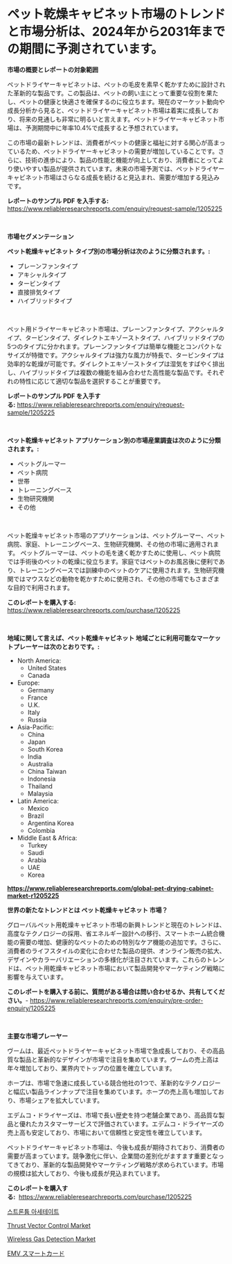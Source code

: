 <p><h1>ペット乾燥キャビネット市場のトレンドと市場分析は、2024年から2031年までの期間に予測されています。</h1></p><p><strong>市場の概要とレポートの対象範囲</strong></p>
<p><p>ペットドライヤーキャビネットは、ペットの毛皮を素早く乾かすために設計された革新的な製品です。この製品は、ペットの飼い主にとって重要な役割を果たし、ペットの健康と快適さを確保するのに役立ちます。現在のマーケット動向や成長分析から見ると、ペットドライヤーキャビネット市場は着実に成長しており、将来の見通しも非常に明るいと言えます。ペットドライヤーキャビネット市場は、予測期間中に年率10.4%で成長すると予想されています。</p><p>この市場の最新トレンドは、消費者がペットの健康と福祉に対する関心が高まっているため、ペットドライヤーキャビネットの需要が増加していることです。さらに、技術の進歩により、製品の性能と機能が向上しており、消費者にとってより使いやすい製品が提供されています。未来の市場予測では、ペットドライヤーキャビネット市場はさらなる成長を続けると見込まれ、需要が増加する見込みです。</p></p>
<p><strong>レポートのサンプル PDF を入手する:</strong> <a href="https://www.reliableresearchreports.com/enquiry/request-sample/1205225">https://www.reliableresearchreports.com/enquiry/request-sample/1205225</a></p>
<p>&nbsp;</p>
<p><strong>市場セグメンテーション</strong></p>
<p><strong>ペット乾燥キャビネット タイプ別の市場分析は次のように分類されます。:</strong></p>
<p><ul><li>プレーンファンタイプ</li><li>アキシャルタイプ</li><li>タービンタイプ</li><li>直接排気タイプ</li><li>ハイブリッドタイプ</li></ul></p>
<p>&nbsp;</p>
<p><p>ペット用ドライヤーキャビネット市場は、プレーンファンタイプ、アクシャルタイプ、タービンタイプ、ダイレクトエキゾーストタイプ、ハイブリッドタイプの5つのタイプに分かれます。プレーンファンタイプは簡単な機能とコンパクトなサイズが特徴です。アクシャルタイプは強力な風力が特長で、タービンタイプは効率的な乾燥が可能です。ダイレクトエキゾーストタイプは湿気をすばやく排出し、ハイブリッドタイプは複数の機能を組み合わせた高性能な製品です。それぞれの特性に応じて適切な製品を選択することが重要です。</p></p>
<p><strong>レポートのサンプル PDF を入手する:</strong>&nbsp;<a href="https://www.reliableresearchreports.com/enquiry/request-sample/1205225">https://www.reliableresearchreports.com/enquiry/request-sample/1205225</a></p>
<p>&nbsp;</p>
<p><strong> ペット乾燥キャビネット アプリケーション別の市場産業調査は次のように分類されます。:</strong></p>
<p><ul><li>ペットグルーマー</li><li>ペット病院</li><li>世帯</li><li>トレーニングベース</li><li>生物研究機関</li><li>その他</li></ul></p>
<p>&nbsp;</p>
<p><p>ペット乾燥キャビネット市場のアプリケーションは、ペットグルーマー、ペット病院、家庭、トレーニングベース、生物研究機関、その他の市場に適用されます。 ペットグルーマーは、ペットの毛を速く乾かすために使用し、ペット病院では手術後のペットの乾燥に役立ちます。家庭ではペットのお風呂後に便利であり、トレーニングベースでは訓練中のペットのケアに使用されます。生物研究機関ではマウスなどの動物を乾かすために使用され、その他の市場でもさまざまな目的で利用されます。</p></p>
<p><strong>このレポートを購入する:</strong>&nbsp; <a href="https://www.reliableresearchreports.com/purchase/1205225">https://www.reliableresearchreports.com/purchase/1205225</a></p>
<p>&nbsp;</p>
<p><strong>地域に関して言えば、ペット乾燥キャビネット 地域ごとに利用可能なマーケットプレーヤーは次のとおりです。:</strong></p>
<p><ul>
    <li>
        North America:
        <ul>
            <li>United States</li>
            <li>Canada</li>
        </ul>
    </li>
    <li>
        Europe:
        <ul>
            <li>Germany</li>
            <li>France</li>
            <li>U.K.</li>
            <li>Italy</li>
            <li>Russia</li>
        </ul>
    </li>
    <li>
        Asia-Pacific:
        <ul>
            <li>China</li>
            <li>Japan</li>
            <li>South Korea</li>
            <li>India</li>
            <li>Australia</li>
            <li>China Taiwan</li>
            <li>Indonesia</li>
            <li>Thailand</li>
            <li>Malaysia</li>
        </ul>
    </li>
    <li>
        Latin America:
        <ul>
            <li>Mexico</li>
            <li>Brazil</li>
            <li>Argentina Korea</li>
            <li>Colombia</li>
        </ul>
    </li>
    <li>
        Middle East & Africa:
        <ul>
            <li>Turkey</li>
            <li>Saudi</li>
            <li>Arabia</li>
            <li>UAE</li>
            <li>Korea</li>
        </ul>
    </li>
    </ul></p>
<p><strong><a href="https://www.reliableresearchreports.com/global-pet-drying-cabinet-market-r1205225">https://www.reliableresearchreports.com/global-pet-drying-cabinet-market-r1205225</a></strong>&nbsp;</p>
<p><strong>世界の新たなトレンドとは ペット乾燥キャビネット 市場？</strong></p>
<p><p>グローバルペット用乾燥キャビネット市場の新興トレンドと現在のトレンドは、高度なテクノロジーの採用、省エネルギー設計への移行、スマートホーム統合機能の需要の増加、健康的なペットのための特別なケア機能の追加です。さらに、消費者のライフスタイルの変化に合わせた製品の提供、オンライン販売の拡大、デザインやカラーバリエーションの多様化が注目されています。これらのトレンドは、ペット用乾燥キャビネット市場において製品開発やマーケティング戦略に影響を与えています。</p></p>
<p><strong>このレポートを購入する前に、質問がある場合は問い合わせるか、共有してください。</strong>- <a href="https://www.reliableresearchreports.com/enquiry/pre-order-enquiry/1205225">https://www.reliableresearchreports.com/enquiry/pre-order-enquiry/1205225</a></p>
<p>&nbsp;</p>
<p><strong>主要な市場プレーヤー</strong></p>
<p><p>ヴームは、最近ペットドライヤーキャビネット市場で急成長しており、その高品質な製品と革新的なデザインが市場で注目を集めています。ヴームの売上高は年々増加しており、業界内でトップの位置を確立しています。</p><p>ホープは、市場で急速に成長している競合他社の1つで、革新的なテクノロジーと幅広い製品ラインナップで注目を集めています。ホープの売上高も増加しており、市場シェアを拡大しています。</p><p>エデムコ・ドライヤーズは、市場で長い歴史を持つ老舗企業であり、高品質な製品と優れたカスタマーサービスで評価されています。エデムコ・ドライヤーズの売上高も安定しており、市場において信頼性と安定性を確立しています。</p><p>ペットドライヤーキャビネット市場は、今後も成長が期待されており、消費者の需要が高まっています。競争激化に伴い、企業間の差別化がますます重要となってきており、革新的な製品開発やマーケティング戦略が求められています。市場の規模は拡大しており、今後も成長が見込まれています。</p></p>
<p><strong>このレポートを購入する:</strong>&nbsp;&nbsp;<a href="https://www.reliableresearchreports.com/purchase/1205225">https://www.reliableresearchreports.com/purchase/1205225</a></p>
<p><p><a href="https://github.com/RichardLueilwitz787/Market-Research-Report-List-1/blob/main/231954631011.md">스트론튬 아세테이트</a></p><p><a href="https://github.com/jj19131/Market-Research-Report-List-2/blob/main/thrust-vector-control-market.md">Thrust Vector Control Market</a></p><p><a href="https://github.com/marloy8/Market-Research-Report-List-4/blob/main/wireless-gas-detection-market.md">Wireless Gas Detection Market</a></p><p><a href="https://github.com/JacksonWiza1924/Market-Research-Report-List-1/blob/main/529347733602.md">EMV スマートカード</a></p></p>